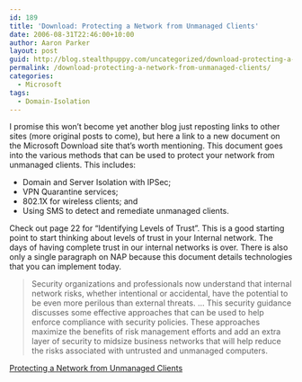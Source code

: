 ```yaml
---
id: 189
title: 'Download: Protecting a Network from Unmanaged Clients'
date: 2006-08-31T22:46:00+10:00
author: Aaron Parker
layout: post
guid: http://blog.stealthpuppy.com/uncategorized/download-protecting-a-network-from-unmanaged-clients
permalink: /download-protecting-a-network-from-unmanaged-clients/
categories:
  - Microsoft
tags:
  - Domain-Isolation
---
```

I promise this won&#8217;t become yet another blog just reposting links to other sites (more original posts to come), but here a link to a new document on the Microsoft Download site that&#8217;s worth mentioning. This document goes into the various methods that can be used to protect your network from unmanaged clients. This includes:

  * Domain and Server Isolation with IPSec;
  * VPN Quarantine services;
  * 802.1X for wireless clients; and
  * Using SMS to detect and remediate unmanaged clients.

Check out page 22 for &#8220;Identifying Levels of Trust&#8221;. This is a good starting point to start thinking about levels of trust in your Internal network. The days of having complete trust in our internal networks is over. There is also only a single paragraph on NAP because this document details technologies that you can implement today.

> Security organizations and professionals now understand that internal network risks, whether intentional or accidental, have the potential to be even more perilous than external threats. &#8230; This security guidance discusses some effective approaches that can be used to help enforce compliance with security policies. These approaches maximize the benefits of risk management efforts and add an extra layer of security to midsize business networks that will help reduce the risks associated with untrusted and unmanaged computers.

[Protecting a Network from Unmanaged Clients](http://www.microsoft.com/downloads/details.aspx?FamilyID=a1ec9d45-bf11-4a22-82f3-9b678f581bd7&DisplayLang=en)